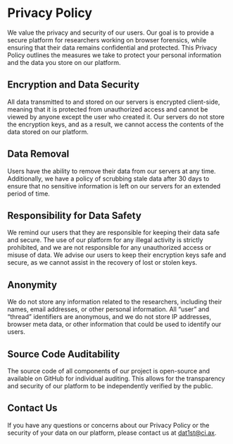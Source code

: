 # Privacy Policy

We value the privacy and security of our users. Our goal is to provide a secure platform for researchers working on browser forensics, while ensuring that their data remains confidential and protected. This Privacy Policy outlines the measures we take to protect your personal information and the data you store on our platform.

## Encryption and Data Security

All data transmitted to and stored on our servers is encrypted client-side, meaning that it is protected from unauthorized access and cannot be viewed by anyone except the user who created it. Our servers do not store the encryption keys, and as a result, we cannot access the contents of the data stored on our platform.

## Data Removal

Users have the ability to remove their data from our servers at any time. Additionally, we have a policy of scrubbing stale data after 30 days to ensure that no sensitive information is left on our servers for an extended period of time.

## Responsibility for Data Safety

We remind our users that they are responsible for keeping their data safe and secure. The use of our platform for any illegal activity is strictly prohibited, and we are not responsible for any unauthorized access or misuse of data. We advise our users to keep their encryption keys safe and secure, as we cannot assist in the recovery of lost or stolen keys.

## Anonymity

We do not store any information related to the researchers, including their names, email addresses, or other personal information. All “user” and “thread” identifiers are anonymous, and we do not store IP addresses, browser meta data, or other information that could be used to identify our users.

## Source Code Auditability

The source code of all components of our project is open-source and available on GitHub for individual auditing. This allows for the transparency and security of our platform to be independently verified by the public.

## Contact Us

If you have any questions or concerns about our Privacy Policy or the security of your data on our platform, please contact us at [dat1st@ci.ax](dat1st@ci.ax).